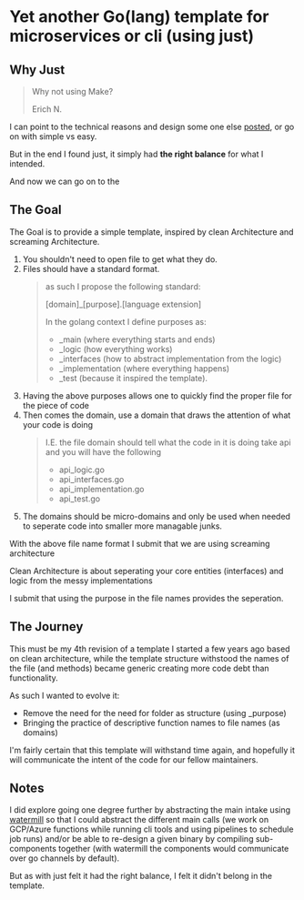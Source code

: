 # Yet another Go(lang) template for microservices or cli (using just)

## Why Just

> Why not using Make?  
> 
> Erich N.

I can point to the technical reasons and design some one else [posted](https://github.com/casey/just), or go on with simple vs easy.

But in the end I found just, it simply had **the right balance** for what I intended.

And now we can go on to the 

##  The Goal

The Goal is to provide a simple template, inspired by clean Architecture and screaming Architecture.

1. You shouldn't need to open file to get what they do.
1. Files should have a standard format.   
    > as such I propose the following standard:  
    > 
    > [domain]_[purpose].[language extension]
    >
    > In the golang context I define purposes as:
    > * _main (where everything starts and ends)
    > * _logic (how everything works)
    > * _interfaces (how to abstract implementation from the logic) 
    > * _implementation (where everything happens)
    > * _test (because it inspired the template).
1. Having the above purposes allows one to quickly find the proper file for the piece of code 
1. Then comes the domain, use a domain that draws the attention of what your code is doing
    > I.E. the file domain should tell what the code in it is doing take api and you will have the following
    > * api_logic.go
    > * api_interfaces.go
    > * api_implementation.go
    > * api_test.go
1. The domains should be micro-domains and only be used when needed to seperate code into smaller more managable junks.

With the above file name format I submit that we are using screaming architecture

Clean Architecture is about seperating your core entities (interfaces) and logic from the messy implementations 

I submit that using the purpose in the file names provides the seperation.

## The Journey

This must be my 4th revision of a template I started a few years ago based on clean architecture, while the template structure withstood the names of the file (and methods) became generic creating more code debt than functionality.

As such I wanted to evolve it:
* Remove the need for the need for folder as structure (using _purpose)
* Bringing the practice of descriptive function names to file names (as domains) 

I'm fairly certain that this template will withstand time again, and hopefully it will communicate the intent of the code for our fellow maintainers.

## Notes

I did explore going one degree further by abstracting the main intake using [watermill](https://watermill.io/) so that I could abstract the different main calls (we work on GCP/Azure functions while running cli tools and using pipelines to schedule job runs) and/or be able to re-design a given binary by compiling sub-components together (with watermill the components would communicate over go channels by default). 

But as with just felt it had the right balance, I felt it didn't belong in the template. 
